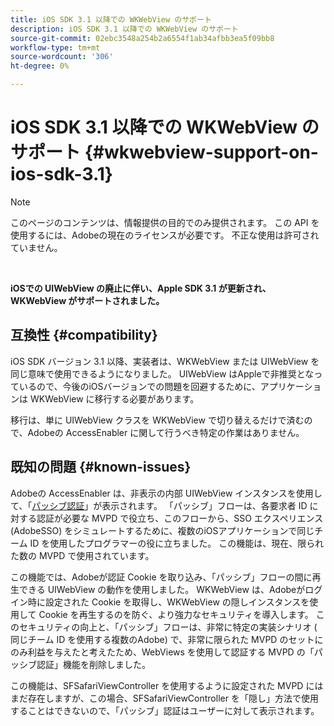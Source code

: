 ```yaml
---
title: iOS SDK 3.1 以降での WKWebView のサポート
description: iOS SDK 3.1 以降での WKWebView のサポート
source-git-commit: 02ebc3548a254b2a6554f1ab34afbb3ea5f09bb8
workflow-type: tm+mt
source-wordcount: '306'
ht-degree: 0%

---
```


# iOS SDK 3.1 以降での WKWebView のサポート {#wkwebview-support-on-ios-sdk-3.1}

>[!NOTE]
>
>このページのコンテンツは、情報提供の目的でのみ提供されます。 この API を使用するには、Adobeの現在のライセンスが必要です。 不正な使用は許可されていません。

</br>

**iOSでの UIWebView の廃止に伴い、Apple SDK 3.1 が更新され、WKWebView がサポートされました。**

## 互換性 {#compatibility}

iOS SDK バージョン 3.1 以降、実装者は、WKWebView または UIWebView を同じ意味で使用できるようになりました。 UIWebView はAppleで非推奨となっているので、今後のiOSバージョンでの問題を回避するために、アプリケーションは WKWebView に移行する必要があります。

移行は、単に UIWebView クラスを WKWebView で切り替えるだけで済むので、Adobeの AccessEnabler に関して行うべき特定の作業はありません。

## 既知の問題 {#known-issues}

Adobeの AccessEnabler は、非表示の内部 UIWebView インスタンスを使用して、「[パッシブ認証](/help/authentication/sso-passive-authn.md)」が表示されます。 「パッシブ」フローは、各要求者 ID に対する認証が必要な MVPD で役立ち、このフローから、SSO エクスペリエンス (AdobeSSO) をシミュレートするために、複数のiOSアプリケーションで同じチーム ID を使用したプログラマーの役に立ちました。 この機能は、現在、限られた数の MVPD で使用されています。

この機能では、Adobeが認証 Cookie を取り込み、「パッシブ」フローの間に再生できる UIWebView の動作を使用しました。 WKWebView は、Adobeがログイン時に設定された Cookie を取得し、WKWebView の隠しインスタンスを使用して Cookie を再生するのを防ぐ、より強力なセキュリティを導入します。 このセキュリティの向上と、「パッシブ」フローは、非常に特定の実装シナリオ ( 同じチーム ID を使用する複数のAdobe) で、非常に限られた MVPD のセットにのみ利益を与えたと考えたため、WebViews を使用して認証する MVPD の「パッシブ認証」機能を削除しました。

この機能は、SFSafariViewController を使用するように設定された MVPD にはまだ存在しますが、この場合、SFSafariViewController を「隠し」方法で使用することはできないので、「パッシブ」認証はユーザーに対して表示されます。
